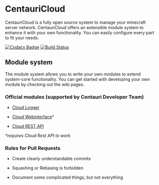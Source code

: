 # CentauriCloud
CentauriCloud is a fully open source system to manage your minecraft server network. CentauriCloud offers an extensible module system to enhance it with your own functionality. You can easily configure every part to fit your needs.

[![Codacy Badge](https://api.codacy.com/project/badge/Grade/9bc96e3fc4ac411eb719e1e5c813eacc)](https://www.codacy.com/app/joel.sauvain/CentauriCloud?utm_source=github.com&utm_medium=referral&utm_content=CentauriCloud/CentauriCloud&utm_campaign=badger)
[![Build Status](https://jenkins.centauricloud.net/job/centauri-cloud/badge/icon)](https://jenkins.centauricloud.net/job/centauri-cloud/)

## Module system
The module system allows you to write your own modules to extend system-core functionality. You can get started with developing your own module by checking out the wiki pages. 

### Official modules (supported by Centauri Developer Team)

* [Cloud Logger](https://github.com/CentauriCloud/Centauri-Logger)

* [Cloud Webinterface](https://github.com/CentauriCloud/Centauri-WebPanel)*

* [Cloud REST API](https://github.com/CentauriCloud/Centauri-RestAPI)

_*requires Cloud Rest API to work_

### Rules for Pull Requests

* Create clearly understandable commits

* Squashing or Rebasing is forbidden

* Document some complicated things, but not everything 
